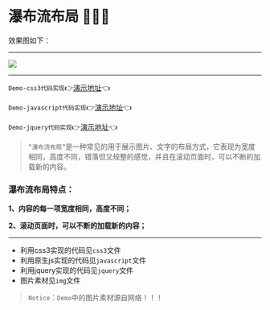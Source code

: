 # 瀑布流布局  :art::art::art:

效果图如下：
***
![](img/waterfall.gif)
***

`Demo-css3代码实现`:point_right:[演示地址](https://mxxumin.github.io/page-layout/%E7%80%91%E5%B8%83%E6%B5%81%E5%B8%83%E5%B1%80/css3/index.html):point_left:

`Demo-javascript代码实现`:point_right:[演示地址](https://mxxumin.github.io/page-layout/%E7%80%91%E5%B8%83%E6%B5%81%E5%B8%83%E5%B1%80/javascript/index.html):point_left:

`Demo-jquery代码实现`:point_right:[演示地址](https://mxxumin.github.io/page-layout/%E7%80%91%E5%B8%83%E6%B5%81%E5%B8%83%E5%B1%80/jquery/index.html):point_left:

> `“瀑布流布局”`是一种常见的用于展示图片、文字的布局方式，它表现为宽度相同，高度不同，错落但又规整的感觉，并且在滚动页面时，可以不断的加载新的内容。

### 瀑布流布局特点：
**1、内容的每一项宽度相同，高度不同；**

**2、滚动页面时，可以不断的加载新的内容；**

***

* 利用css3实现的代码见`css3`文件
* 利用原生js实现的代码见`javascript`文件
* 利用jquery实现的代码见`jquery`文件
* 图片素材见`img`文件

> `Notice`：`Demo`中的图片素材源自网络！！！